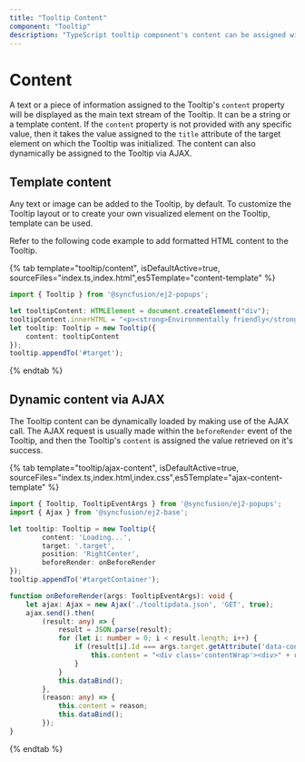 ```yaml
---
title: "Tooltip Content"
component: "Tooltip"
description: "TypeScript tooltip component's content can be assigned with static text, template, or loaded dynamically via AJAX."
---
```


# Content

A text or a piece of information assigned to the Tooltip's `content` property will be displayed as the main text stream of the Tooltip.
 It can be a string or a template content. If the `content` property is not provided with any specific value, then it takes the value
  assigned to the `title` attribute of the target element on which the Tooltip was initialized. The content can also dynamically be
   assigned to the Tooltip via AJAX.

## Template content

Any text or image can be added to the Tooltip, by default. To customize the Tooltip layout or to create your own visualized element on the
 Tooltip, template can be used.

Refer to the following code example to add formatted HTML content to the Tooltip.

{% tab template="tooltip/content", isDefaultActive=true, sourceFiles="index.ts,index.html",es5Template="content-template" %}

```typescript
import { Tooltip } from '@syncfusion/ej2-popups';

let tooltipContent: HTMLElement = document.createElement("div");
tooltipContent.innerHTML = "<p><strong>Environmentally friendly</strong> or <strong>environment-friendly</strong>, <i>(also referred to as eco-friendly, nature-friendly, and green)</i> are marketing and sustainability terms referring to goods and services, laws, guidelines and policies that inflict reduced, minimal, or no harm upon ecosystems or the environment.</p>";
let tooltip: Tooltip = new Tooltip({
    content: tooltipContent
});
tooltip.appendTo('#target');

```

{% endtab %}

## Dynamic content via AJAX

The Tooltip content can be dynamically loaded  by making use of the AJAX call. The AJAX request is usually made within the `beforeRender`
 event of the Tooltip, and then the Tooltip's `content` is assigned the value retrieved on it's success.

{% tab template="tooltip/ajax-content", isDefaultActive=true, sourceFiles="index.ts,index.html,index.css",es5Template="ajax-content-template" %}

```typescript
import { Tooltip, TooltipEventArgs } from '@syncfusion/ej2-popups';
import { Ajax } from '@syncfusion/ej2-base';

let tooltip: Tooltip = new Tooltip({
        content: 'Loading...',
        target: '.target',
        position: 'RightCenter',
        beforeRender: onBeforeRender
});
tooltip.appendTo('#targetContainer');

function onBeforeRender(args: TooltipEventArgs): void {
    let ajax: Ajax = new Ajax('./tooltipdata.json', 'GET', true);
    ajax.send().then(
        (result: any) => {
            result = JSON.parse(result);
            for (let i: number = 0; i < result.length; i++) {
                if (result[i].Id === args.target.getAttribute('data-content')) {
                    this.content = "<div class='contentWrap'><div>" + result[i].Sports + "</div></div>";
                }
            }
            this.dataBind();
        },
        (reason: any) => {
            this.content = reason;
            this.dataBind();
        });
}

```

{% endtab %}
